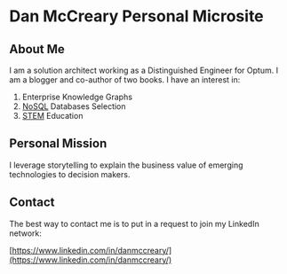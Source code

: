 # Dan McCreary Personal Microsite

## About Me

I am a solution architect working as a Distinguished Engineer for Optum.  I am a blogger and co-author of two books.  I have an interest in:

1. Enterprise Knowledge Graphs
2. [NoSQL](nosql.md) Databases Selection
3. [STEM](stem.md) Education


## Personal Mission

I leverage storytelling to explain the business value of emerging technologies to decision makers.

## Contact

The best way to contact me is to put in a request to join my LinkedIn network:

[https://www.linkedin.com/in/danmccreary/](https://www.linkedin.com/in/danmccreary/)
